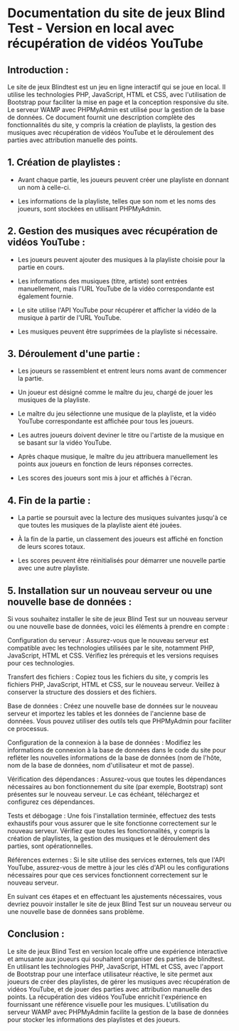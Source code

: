 # Documentation du site de jeux Blind Test - Version en local avec récupération de vidéos YouTube

  

## Introduction :

Le site de jeux Blindtest est un jeu en ligne interactif qui se joue en local. Il utilise les technologies PHP, JavaScript, HTML et CSS, avec l'utilisation de Bootstrap pour faciliter la mise en page et la conception responsive du site. Le serveur WAMP avec PHPMyAdmin est utilisé pour la gestion de la base de données. Ce document fournit une description complète des fonctionnalités du site, y compris la création de playlists, la gestion des musiques avec récupération de vidéos YouTube et le déroulement des parties avec attribution manuelle des points.

  

## 1. Création de playlistes :

- Avant chaque partie, les joueurs peuvent créer une playliste en donnant un nom à celle-ci.

- Les informations de la playliste, telles que son nom et les noms des joueurs, sont stockées en utilisant PHPMyAdmin.

  

## 2. Gestion des musiques avec récupération de vidéos YouTube :

- Les joueurs peuvent ajouter des musiques à la playliste choisie pour la partie en cours.

- Les informations des musiques (titre, artiste) sont entrées manuellement, mais l'URL YouTube de la vidéo correspondante est également fournie.

- Le site utilise l'API YouTube pour récupérer et afficher la vidéo de la musique à partir de l'URL YouTube.

- Les musiques peuvent être supprimées de la playliste si nécessaire.

  

## 3. Déroulement d'une partie :

- Les joueurs se rassemblent et entrent leurs noms avant de commencer la partie.

- Un joueur est désigné comme le maître du jeu, chargé de jouer les musiques de la playliste.

- Le maître du jeu sélectionne une musique de la playliste, et la vidéo YouTube correspondante est affichée pour tous les joueurs.

- Les autres joueurs doivent deviner le titre ou l'artiste de la musique en se basant sur la vidéo YouTube.

- Après chaque musique, le maître du jeu attribuera manuellement les points aux joueurs en fonction de leurs réponses correctes.

- Les scores des joueurs sont mis à jour et affichés à l'écran.

  

## 4. Fin de la partie :

- La partie se poursuit avec la lecture des musiques suivantes jusqu'à ce que toutes les musiques de la playliste aient été jouées.

- À la fin de la partie, un classement des joueurs est affiché en fonction de leurs scores totaux.

- Les scores peuvent être réinitialisés pour démarrer une nouvelle partie avec une autre playliste.

## 5. Installation sur un nouveau serveur ou une nouvelle base de données :

Si vous souhaitez installer le site de jeux Blind Test sur un nouveau serveur ou une nouvelle base de données, voici les éléments à prendre en compte :

Configuration du serveur : Assurez-vous que le nouveau serveur est compatible avec les technologies utilisées par le site, notamment PHP, JavaScript, HTML et CSS. Vérifiez les prérequis et les versions requises pour ces technologies.

Transfert des fichiers : Copiez tous les fichiers du site, y compris les fichiers PHP, JavaScript, HTML et CSS, sur le nouveau serveur. Veillez à conserver la structure des dossiers et des fichiers.

Base de données : Créez une nouvelle base de données sur le nouveau serveur et importez les tables et les données de l'ancienne base de données. Vous pouvez utiliser des outils tels que PHPMyAdmin pour faciliter ce processus.

Configuration de la connexion à la base de données : Modifiez les informations de connexion à la base de données dans le code du site pour refléter les nouvelles informations de la base de données (nom de l'hôte, nom de la base de données, nom d'utilisateur et mot de passe).

Vérification des dépendances : Assurez-vous que toutes les dépendances nécessaires au bon fonctionnement du site (par exemple, Bootstrap) sont présentes sur le nouveau serveur. Le cas échéant, téléchargez et configurez ces dépendances.

Tests et débogage : Une fois l'installation terminée, effectuez des tests exhaustifs pour vous assurer que le site fonctionne correctement sur le nouveau serveur. Vérifiez que toutes les fonctionnalités, y compris la création de playlistes, la gestion des musiques et le déroulement des parties, sont opérationnelles.

Références externes : Si le site utilise des services externes, tels que l'API YouTube, assurez-vous de mettre à jour les clés d'API ou les configurations nécessaires pour que ces services fonctionnent correctement sur le nouveau serveur.

En suivant ces étapes et en effectuant les ajustements nécessaires, vous devriez pouvoir installer le site de jeux Blind Test sur un nouveau serveur ou une nouvelle base de données sans problème.

## Conclusion :

Le site de jeux Blind Test en version locale offre une expérience interactive et amusante aux joueurs qui souhaitent organiser des parties de blindtest. En utilisant les technologies PHP, JavaScript, HTML et CSS, avec l'apport de Bootstrap pour une interface utilisateur réactive, le site permet aux joueurs de créer des playlistes, de gérer les musiques avec récupération de vidéos YouTube, et de jouer des parties avec attribution manuelle des points. La récupération des vidéos YouTube enrichit l'expérience en fournissant une référence visuelle pour les musiques. L'utilisation du serveur WAMP avec PHPMyAdmin facilite la gestion de la base de données pour stocker les informations des playlistes et des joueurs.
